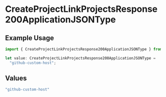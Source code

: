 # CreateProjectLinkProjectsResponse200ApplicationJSONType

## Example Usage

```typescript
import { CreateProjectLinkProjectsResponse200ApplicationJSONType } from "@vercel/sdk/models/createprojectop.js";

let value: CreateProjectLinkProjectsResponse200ApplicationJSONType =
  "github-custom-host";
```

## Values

```typescript
"github-custom-host"
```